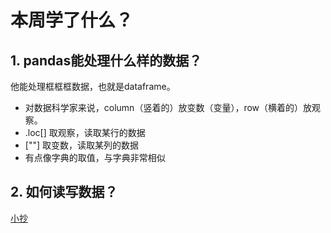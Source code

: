 # 本周学了什么？
## 1. pandas能处理什么样的数据？
他能处理框框框数据，也就是dataframe。   
   * 对数据科学家来说，column（竖着的）放变数（变量），row（横着的）放观察。   
   * .loc[] 取观察，读取某行的数据  
   * [""] 取变数，读取某列的数据
   * 有点像字典的取值，与字典非常相似
## 2. 如何读写数据？
[小抄](https://www.cnblogs.com/hotsnow/p/9480849.html)
